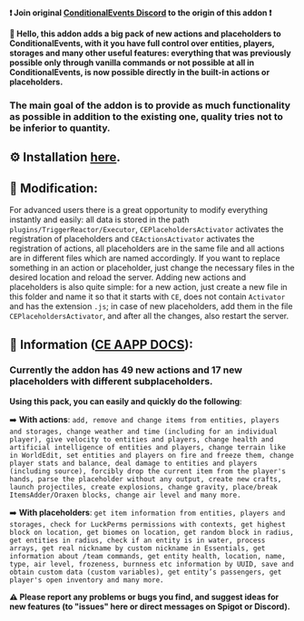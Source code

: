 **❗ Join original [ConditionalEvents Discord](https://discord.com/channels/698332177137401987/1348313697436569733) to the origin of this addon ❗**

**👋 Hello, this addon adds a big pack of new actions and placeholders to ConditionalEvents, with it you have full control over entities, players, storages and many other useful features: everything that was previously possible only through vanilla commands or not possible at all in ConditionalEvents, is now possible directly in the built-in actions or placeholders.**

### The main goal of the addon is to provide as much functionality as possible in addition to the existing one, quality tries not to be inferior to quantity.

## ⚙️ Installation [here](https://optifynes-organization.gitbook.io/ce-aapp/ce-aapp/installation-or-updation#installation).

## 🔧 Modification:
For advanced users there is a great opportunity to modify everything instantly and easily: all data is stored in the path ``plugins/TriggerReactor/Executor``, ``CEPlaceholdersActivator`` activates the registration of placeholders and ``CEActionsActivator`` activates the registration of actions, all placeholders are in the same file and all actions are in different files which are named accordingly. If you want to replace something in an action or placeholder, just change the necessary files in the desired location and reload the server. Adding new actions and placeholders is also quite simple: for a new action, just create a new file in this folder and name it so that it starts with ``CE``, does not contain ``Activator`` and has the extension ``.js``; in case of new placeholders, add them in the file ``CEPlaceholdersActivator``, and after all the changes, also restart the server.

## 📌 Information ([CE AAPP DOCS](https://optifynes-organization.gitbook.io/ce-aapp/)):
### Currently the addon has 49 new actions and 17 new placeholders with different subplaceholders.

**Using this pack, you can easily and quickly do the following**:

➡️ **With actions**: ``add, remove and change items from entities, players and storages, change weather and time (including for an individual player), give velocity to entities and players, change health and artificial intelligence of entities and players, change terrain like in WorldEdit, set entities and players on fire and freeze them, change player stats and balance, deal damage to entities and players (including source), forcibly drop the current item from the player's hands, parse the placeholder without any output, create new crafts, launch projectiles, create explosions, change gravity, place/break ItemsAdder/Oraxen blocks, change air level and many more.``

➡️ **With placeholders**: ``get item information from entities, players and storages, check for LuckPerms permissions with contexts, get highest block on location, get biomes on location, get random block in radius, get entities in radius, check if an entity is in water, process arrays, get real nickname by custom nickname in Essentials, get information about /team commands, get entity health, location, name, type, air level, frozeness, burnness etc information by UUID, save and obtain custom data (custom variables), get entity’s passengers, get player's open inventory and many more.``


**⚠️ Please report any problems or bugs you find, and suggest ideas for new features (to "issues" here or direct messages on Spigot or Discord).**
